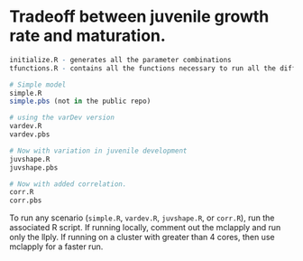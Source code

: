 
# Tradeoff between juvenile growth rate and maturation.

```r
initialize.R - generates all the parameter combinations
tfunctions.R - contains all the functions necessary to run all the different tradeoffs including several helper functions. All functions are annotated.

# Simple model
simple.R
simple.pbs (not in the public repo)

# using the varDev version
vardev.R 
vardev.pbs

# Now with variation in juvenile development
juvshape.R
juvshape.pbs

# Now with added correlation.
corr.R
corr.pbs
```

To run any scenario (`simple.R`, `vardev.R`, `juvshape.R`, or `corr.R`), run the associated R script. If running locally, comment out the mclapply and run only the llply. If running on a cluster with greater than 4 cores, then use mclapply for a faster run.

